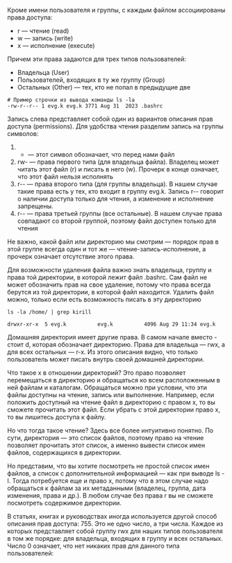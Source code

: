 Кроме имени пользователя и группы, с каждым файлом ассоциированы права доступа:
- r — чтение (read)
- w — запись (write)
- x — исполнение (execute)

Причем эти права задаются для трех типов пользователей:
- Владельца (User)
- Пользователей, входящих в ту же группу (Group)
- Остальных (Other) — тех, кто не попал в предыдущие две

```
# Пример строчки из вывода команды ls -la
-rw-r--r-- 1 evg.k evg.k 3771 Aug 31  2023 .bashrc
```
Запись слева представляет собой один из вариантов описания прав доступа (permissions). Для удобства чтения разделим запись на группы символов:
1. - — этот символ обозначает, что перед нами файл
2. rw- — права первого типа (для владельца файла). Владелец может читать этот файл (r) и писать в него (w). Прочерк в конце означает, что этот файл нельзя исполнять
3. r-- — права второго типа (для группы владельца). В нашем случае такие права есть у тех, кто входит в группу evg.k. Запись r-- говорит о наличии доступа только для чтения, а изменение и исполнение запрещены.
4. r-- — права третьей группы (все остальные). В нашем случае права совпадают со второй группой, поэтому файл доступен только для чтения

Не важно, какой файл или директорию мы смотрим — порядок прав в этой группе всегда один и тот же — чтение-запись-исполнение, а прочерк означает отсутствие этого права.

Для возможности удаления файла важно знать владельца, группу и права той директории, в которой лежит файл .bashrc. 
Сам файл не может обозначить прав на свое удаление, потому что права всегда берутся из той директории, в которой файл находится.
Удалить файл можно, только если есть возможность писать в эту директорию
```
ls -la /home/ | grep kirill

drwxr-xr-x  5 evg.k          evg.k          4096 Aug 29 11:34 evg.k
```
Домашняя директория имеет другие права. В самом начале вместо - стоит d, которая обозначает директорию.
Права для владельца — rwx, а для всех остальных — r-x. Из этого описания видно, что только пользователь может писать внутрь своей домашней директории.

Что такое x в отношении директорий? Это право позволяет перемещаться в директорию и обращаться ко всем расположенным в ней файлам и каталогам. Обращаться можно при условии, что эти файлы доступны на чтение, запись или выполнение. Например, если положить доступный на чтение файл в директорию с правом x, то вы сможете прочитать этот файл. Если убрать с этой директории право x, то вы лишитесь доступа к файлу.

Но что тогда такое чтение? Здесь все более интуитивно понятно. По сути, директория — это список файлов, поэтому право на чтение позволяет прочитать этот список, а именно вывести список имен файлов, содержащихся в директории.

Но представим, что вы хотите посмотреть не простой список имен файлов, а список с дополнительной информацией — как при выводе ls -l. Тогда потребуется еще и право x, потому что в этом случае надо обращаться к файлам за их метаданными (владелец, группа, дата изменения, права и др.). В любом случае без права r вы не сможете посмотреть содержимое директории.

В статьях, книгах и руководствах иногда используется другой способ описания прав доступа: 755. Это не одно число, а три числа. Каждое из которых представляет собой группу rwx для наших типов пользователя в том же порядке: для владельца, входящих в группу и всех остальных. Число 0 означает, что нет никаких прав для данного типа пользователей:


